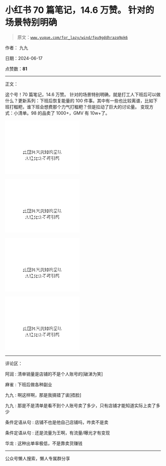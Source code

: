 # 小红书 70 篇笔记，14.6 万赞。 针对的场景特别明确

> 原文：[`www.yuque.com/for_lazy/wind/fpu9gddhrazq9pk6`](https://www.yuque.com/for_lazy/wind/fpu9gddhrazq9pk6)

作者： 九九

日期：2024-06-17

点赞数：**81**

* * *

正文：

这个号！70 篇笔记，14.6 万赞。
针对的场景特别明确，就是打工人下班后可以做什么？更新系列：下班后恢复能量的 100 件事。其中有一些也比较离谱，比如下班打糍粑，谁下班会想费那个力气打糍粑？但是拉动了巨大的讨论量。
变现方式：小清单。98 的品卖了 1000+，GMV 有 10w+了。

![](img/363bf5eec80f38c7eada1fdce3a4f685.png "None")

![](img/fd166cf456bd7b6c710799d5aeb90768.png "None")

![](img/7b17ee2b4913b9b645ae558c14240ce2.png "None")

![](img/175ea3ba8e1541dd48e55443839d9e5c.png "None")

* * *

评论区：

阿润 : 清单销量是店铺的不是个人账号的[破涕为笑]

麻雀 : 下班后做各种副业

九九 : 啊这样啊，那是我搞错了诶[捂脸]

九九 : 那是不是清单是看不到个人账号卖了多少，只有店铺才能知道实际上卖了多少

条件定语从句 : 店铺不也是他自己店铺吗，咋卖不是卖

条件定语从句 : 还是流量为王啊，有流量/曝光才有变现

华龙 : 这种出单率极低，不是靠卖货赚钱

* * *

公众号懒人搜索，懒人专属群分享